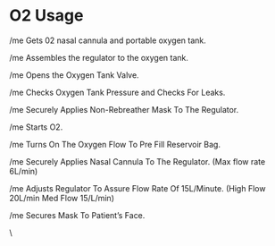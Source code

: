 # O2 Usage

/me Gets 02 nasal cannula and portable oxygen tank.

/me Assembles the regulator to the oxygen tank.

/me Opens the Oxygen Tank Valve.

/me Checks Oxygen Tank Pressure and Checks For Leaks.

/me Securely Applies Non-Rebreather Mask To The Regulator.

/me Starts O2.

/me Turns On The Oxygen Flow To Pre Fill Reservoir Bag.

/me Securely Applies Nasal Cannula To The Regulator. (Max flow rate 6L/min)

/me Adjusts Regulator To Assure Flow Rate Of 15L/Minute.  (High Flow 20L/min Med Flow 15/L/min)

/me Secures Mask To Patient’s Face.

\
